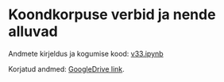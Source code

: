 # Koondkorpuse verbid ja nende alluvad


Andmete kirjeldus ja kogumise kood: [v33.ipynb](./v33.ipynb)

Korjatud andmed: [GoogleDrive link](https://drive.google.com/drive/folders/1MhvQYevlJnowiWqu2NF5QFT_4noLeBTz).

